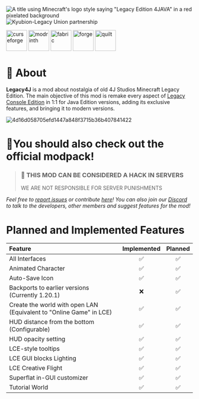 ![A title using Minecraft's logo style saying "Legacy Edition 4JAVA" in a red pixelated background](https://cdn.modrinth.com/data/cached_images/67141437c0984015f45bb785154c81e3481fd5b6.png)
![Kyubion-Legacy Union partnership](https://cdn.modrinth.com/data/cached_images/c2785b576905c20cfe5afd63b9432e2cf8ff889f.png)

[<img alt="curseforge" height="56" src="https://cdn.jsdelivr.net/npm/@intergrav/devins-badges@3/assets/cozy/available/curseforge_vector.svg">](https://www.curseforge.com/minecraft/mc-mods/legacy-minecraft) <!-- SVG version -->
[<img alt="modrinth" height="56" src="https://cdn.jsdelivr.net/npm/@intergrav/devins-badges@3/assets/cozy/available/modrinth_vector.svg">](https://modrinth.com/mod/legacy4j) <!-- SVG version -->
[<img alt="fabric" height="56" src="https://cdn.jsdelivr.net/npm/@intergrav/devins-badges@3/assets/cozy/supported/fabric_vector.svg">](https://fabricmc.net/) <!-- SVG version -->
[<img alt="forge" height="56" src="https://cdn.jsdelivr.net/npm/@intergrav/devins-badges@3/assets/cozy/supported/forge_vector.svg">](https://files.minecraftforge.net) <!-- SVG version -->
[<img alt="quilt" height="56" src="https://cdn.jsdelivr.net/npm/@intergrav/devins-badges@3/assets/cozy/supported/quilt_vector.svg">](https://quiltmc.org/)

# 📜 About
**Legacy4J** is a mod about nostalgia of old 4J Studios Minecraft Legacy Edition. The main objective of this mod is remake every aspect of [Legacy Console Edition](https://minecraft.wiki/w/Legacy_Console_Edition) in 1:1 for Java Edition versions, adding its exclusive features, and bringing it to modern versions.

![4d16d058705efd1447a848f3715b36b407841422](https://github.com/omo50/Legacy-Minecraft/assets/144749186/5deb83e5-24ee-4006-9eb5-544e2517ad2d)



# 👋You should also check out the official modpack!



> ### 🚫 THIS MOD CAN BE CONSIDERED A HACK IN SERVERS
> WE ARE NOT RESPONSIBLE FOR SERVER PUNISHMENTS 

*Feel free to [report issues](https://github.com/Wilyicaro/Legacy-Minecraft/issues) or contribute [here](https://github.com/Wilyicaro/Legacy-Minecraft)!*
*You can also join our [Discord](https://discord.com/invite/CVas58uPyb) to talk to the developers, other members and suggest features for the mod!*


# Planned and Implemented Features
| Feature                                                             | Implemented | Planned |
|:--------------------------------------------------------------------|:-----------:|:-------:|
| All Interfaces                                                      | ✅           | ✅       |
| Animated Character                                                  | ✅           | ✅       |
| Auto-Save Icon                                                      | ✅           | ✅       |
| Backports to earlier versions (Currently 1.20.1)                                      | ❌           | ✅       |
| Create the world with open LAN (Equivalent to "Online Game" in LCE) | ✅           | ✅       |
| HUD distance from the bottom (Configurable)                         | ✅           | ✅       |
| HUD opacity setting                                                 | ✅           | ✅       |
| LCE-style tooltips                                                  | ✅           | ✅       |
| LCE GUI blocks Lighting                                             | ✅           | ✅       |
| LCE Creative Flight                                                 | ✅           | ✅       |
| Superflat in-GUI customizer                                         | ✅           | ✅       |
| Tutorial World                                                      | ✅           | ✅       |

